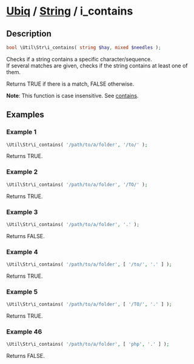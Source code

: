[Ubiq](../index.md) / [String](../index.md#string) / i_contains
======


Description
-------- 

```php
bool \Util\Str\i_contains( string $hay, mixed $needles );
```

Checks if a string contains a specific character/sequence. <br>
If several matches are given, checks if the string contains at least one of them.

Returns TRUE if there is a match, FALSE otherwise.

**Note**: This function is case insensitive. See [contains](./contains.md).



Examples
--------

### Example 1

```php
\Util\Str\i_contains( '/path/to/a/folder', '/to/' );
```
Returns TRUE.

### Example 2

```php
\Util\Str\i_contains( '/path/to/a/folder', '/TO/' );
```
Returns TRUE.

### Example 3

```php
\Util\Str\i_contains( '/path/to/a/folder', '.' );
```
Returns FALSE.

### Example 4

```php
\Util\Str\i_contains( '/path/to/a/folder', [ '/to/', '.' ] );
```
Returns TRUE.

### Example 5

```php
\Util\Str\i_contains( '/path/to/a/folder', [ '/TO/', '.' ] );
```
Returns TRUE.

### Example 46

```php
\Util\Str\i_contains( '/path/to/a/folder', [ 'php', '.' ] );
```
Returns FALSE.
